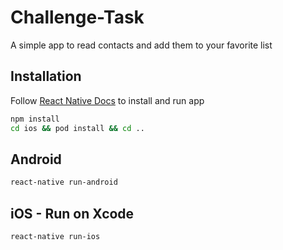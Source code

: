 # Challenge-Task 

A simple app to read contacts and add them to your favorite list

## Installation

Follow [React Native Docs](https://reactnative.dev/docs/getting-started) to install and run app
```bash
npm install
cd ios && pod install && cd ..
```
## Android 
```bash
react-native run-android
```

## iOS - Run on Xcode
```bash 
react-native run-ios
```
